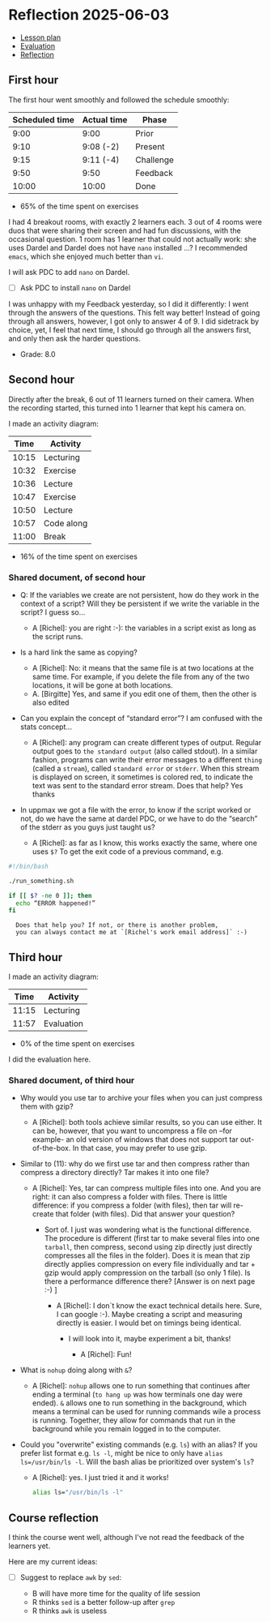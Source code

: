 # Reflection 2025-06-03

- [Lesson plan](../../lesson_plans/20250603/README.md)
- [Evaluation](../../evaluations/20250602/README.md)
- [Reflection](../../reflections/20250603/README.md)

## First hour

The first hour went smoothly and followed the schedule
smoothly:

| Scheduled time | Actual time | Phase     |
| -------------- | ----------- | --------- |
| 9:00           | 9:00        | Prior     |
| 9:10           | 9:08 (-2)   | Present   |
| 9:15           | 9:11 (-4)   | Challenge |
| 9:50           | 9:50        | Feedback  |
| 10:00          | 10:00       | Done      |

- 65% of the time spent on exercises

I had 4 breakout rooms, with exactly 2 learners each.
3 out of 4 rooms were duos that were sharing
their screen and had fun discussions, with the
occasional question. 1 room has 1 learner that could not
actually work: she uses Dardel and Dardel does not have `nano` installed ...?
I recommended `emacs`, which she enjoyed much better than `vi`.

I will ask PDC to add `nano` on Dardel.

- [ ] Ask PDC to install `nano` on Dardel

I was unhappy with my Feedback yesterday,
so I did it differently: I went through
the answers of the questions. This felt way
better! Instead of going through all answers,
however, I got only to answer 4 of 9.
I did sidetrack by choice, yet, I feel that next time,
I should go through all the answers first, and only then ask
the harder questions.

- Grade: 8.0

## Second hour

Directly after the break, 6 out of 11
learners turned on their camera.
When the recording started, this turned into 1
learner that kept his camera on.

I made an activity diagram:

| Time  | Activity   |
| ----- | ---------- |
| 10:15 | Lecturing  |
| 10:32 | Exercise   |
| 10:36 | Lecture    |
| 10:47 | Exercise   |
| 10:50 | Lecture    |
| 10:57 | Code along |
| 11:00 | Break      |

- 16% of the time spent on exercises

### Shared document, of second hour

- Q: If the variables we create are not persistent,
  how do they work in the context of a script? Will they be persistent if we
  write the variable in the script? I guess so...
  - A [Richel]: you are right :-): the variables in a script exist as long
    as the script runs.
- Is a hard link the same as copying?

  - A [Richel]: No: it means that the same file is at two locations at the
    same time. For example, if you delete the file from any of the two
    locations, it will be gone at both locations.
  - A. [Birgitte] Yes, and same if you edit one of them,
    then the other is also edited

- Can you explain the concept of “standard error”? I am confused with the
  stats concept...

  - A [Richel]: any program can create different types of output.
    Regular output goes to `the standard output` (also called stdout).
    In a similar fashion, programs can write their error messages
    to a different `thing` (called a `stream`), called `standard error`
    or `stderr`. When this stream is displayed on screen, it sometimes is
    colored red, to indicate the text was sent to the standard error stream.
    Does that help? Yes thanks

- In uppmax we got a file with the error, to know if the script worked or not,
  do we have the same at dardel PDC, or we have to do the “search” of the
  stderr as you guys just taught us?

  - A [Richel]: as far as I know, this works exactly the same, where one
    uses `$?` To get the exit code of a previous command, e.g.

```bash
#!/bin/bash

./run_something.sh

if [[ $? -ne 0 ]]; then
  echo “ERROR happened!”
fi
```

      Does that help you? If not, or there is another problem,
      you can always contact me at `[Richel's work email address]` :-)

## Third hour

I made an activity diagram:

| Time  | Activity   |
| ----- | ---------- |
| 11:15 | Lecturing  |
| 11:57 | Evaluation |

- 0% of the time spent on exercises

I did the evaluation here.

### Shared document, of third hour

- Why would you use tar to archive your files when you can just compress them
  with gzip?

  - A [Richel]: both tools achieve similar results, so you can use either.
    It can be, however, that you want to uncompress a file on –for
    example- an old version of windows that does not support tar
    out-of-the-box. In that case, you may prefer to use gzip.

- Similar to (11): why do we first use tar and then compress rather than
  compress a directory directly? Tar makes it into one file?

  - A [Richel]: Yes, tar can compress multiple files into one.
    And you are right: it can also compress a folder with files.
    There is little difference: if you compress a folder (with files),
    then tar will re-create that folder (with files).
    Did that answer your question?

    - Sort of. I just was wondering what is the functional difference.
      The procedure is different (first tar to make several files into
      one `tarball`, then compress, second using zip directly just
      directly compresses all the files in the folder). Does it is mean
      that zip directly applies compression on every file individually
      and tar + gzip would apply compression on the tarball (so only 1
      file). Is there a performance difference there?
      [Answer is on next page :-) ]

      - A [Richel]: I don`t know the exact technical details here.
        Sure, I can google :-). Maybe creating a script and measuring
        directly is easier. I would bet on timings being identical.

        - I will look into it, maybe experiment a bit, thanks!

          - A [Richel]: Fun!

- What is `nohup` doing along with `&`?

  - A [Richel]: `nohup` allows one to run something that continues after
    ending a terminal (`to hang up` was how terminals one day were ended).
    `&` allows one to run something in the background, which means a
    terminal can be used for running commands wile a process is running.
    Together, they allow for commands that run in the background while you
    remain logged in to the computer.

- Could you "overwrite” existing commands (e.g. `ls`) with an alias? If you
  prefer list format e.g. `ls -l`, might be nice to only have
  `alias ls=/usr/bin/ls -l`.
  Will the bash alias be prioritized over system's `ls`?

  - A [Richel]: yes. I just tried it and it works!

    ```bash
    alias ls="/usr/bin/ls -l"
    ```

## Course reflection

I think the course went well,
although I've not read the feedback of the learners yet.

Here are my current ideas:

- [ ] Suggest to replace `awk` by `sed`:

  - B will have more time for the quality of life session
  - R thinks `sed` is a better follow-up after `grep`
  - R thinks `awk` is useless
